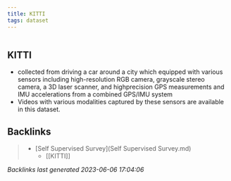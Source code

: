 ```yaml
---
title: KITTI
tags: dataset
---
```

```toc
```
## KITTI
- collected from driving a car around a city which equipped with various sensors including high-resolution RGB camera, grayscale stereo camera, a 3D laser scanner, and highprecision GPS measurements and IMU accelerations from a combined GPS/IMU system 
- Videos with various modalities captured by these sensors are available in this dataset.

## Backlinks

> - [Self Supervised Survey](Self Supervised Survey.md)
>   - [[KITTI]]

_Backlinks last generated 2023-06-06 17:04:06_
